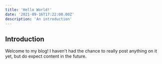 ```yaml
---
title: 'Hello World!'
date: '2021-09-16T17:22:00.00Z'
description: 'An introduction'
---
```


## Introduction

Welcome to my blog! I haven't had the chance to really post anything on it yet, but do expect content in the future.
